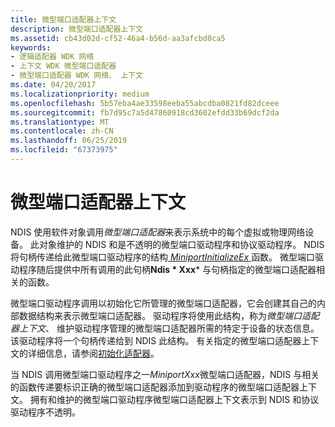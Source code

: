 ```yaml
---
title: 微型端口适配器上下文
description: 微型端口适配器上下文
ms.assetid: cb43d02d-cf52-46a4-b56d-aa3afcbd0ca5
keywords:
- 逻辑适配器 WDK 网络
- 上下文 WDK 微型端口适配器
- 微型端口适配器 WDK 网络、 上下文
ms.date: 04/20/2017
ms.localizationpriority: medium
ms.openlocfilehash: 5b57eba4ae33598eeba55abcdba0821fd82dceee
ms.sourcegitcommit: fb7d95c7a5d47860918cd3602efdd33b69dcf2da
ms.translationtype: MT
ms.contentlocale: zh-CN
ms.lasthandoff: 06/25/2019
ms.locfileid: "67373975"
---
```

# <a name="miniport-adapter-context"></a>微型端口适配器上下文





NDIS 使用软件对象调用*微型端口适配器*来表示系统中的每个虚拟或物理网络设备。 此对象维护的 NDIS 和是不透明的微型端口驱动程序和协议驱动程序。 NDIS 将句柄传递给此微型端口驱动程序的结构[ *MiniportInitializeEx* ](https://docs.microsoft.com/windows-hardware/drivers/ddi/content/ndis/nc-ndis-miniport_initialize)函数。 微型端口驱动程序随后提供中所有调用的此句柄**Ndis * Xxx*** 与句柄指定的微型端口适配器相关的函数。

微型端口驱动程序调用以初始化它所管理的微型端口适配器，它会创建其自己的内部数据结构来表示微型端口适配器。 驱动程序将使用此结构，称为*微型端口适配器上下文*、 维护驱动程序管理的微型端口适配器所需的特定于设备的状态信息。 该驱动程序将一个句柄传递给到 NDIS 此结构。 有关指定的微型端口适配器上下文的详细信息，请参阅[初始化适配器](initializing-a-miniport-adapter.md)。

当 NDIS 调用微型端口驱动程序之一*MiniportXxx*微型端口适配器，NDIS 与相关的函数传递要标识正确的微型端口适配器添加到驱动程序的微型端口适配器上下文。 拥有和维护的微型端口驱动程序微型端口适配器上下文表示到 NDIS 和协议驱动程序不透明。

 

 





